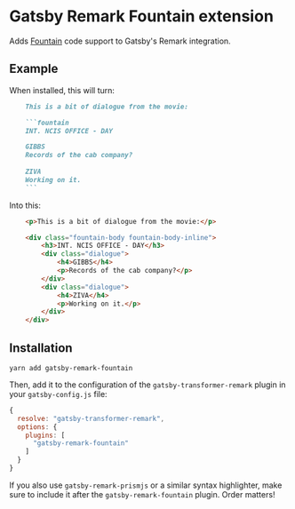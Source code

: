 # Gatsby Remark Fountain extension

Adds [Fountain](https://fountain.io) code support to Gatsby's Remark integration.


## Example

When installed, this will turn:

```markdown
    This is a bit of dialogue from the movie:

    ```fountain
    INT. NCIS OFFICE - DAY

    GIBBS
    Records of the cab company?
    
    ZIVA
    Working on it.
    ```
```

Into this:

```html
    <p>This is a bit of dialogue from the movie:</p>

    <div class="fountain-body fountain-body-inline">
        <h3>INT. NCIS OFFICE - DAY</h3>
        <div class="dialogue">
            <h4>GIBBS</h4>
            <p>Records of the cab company?</p>
        </div>
        <div class="dialogue">
            <h4>ZIVA</h4>
            <p>Working on it.</p>
        </div>
    </div>
```


## Installation

```shell
yarn add gatsby-remark-fountain
```

Then, add it to the configuration of the `gatsby-transformer-remark`
plugin in your `gatsby-config.js` file:

```js
{
  resolve: "gatsby-transformer-remark", 
  options: {
    plugins: [
      "gatsby-remark-fountain"
    ]
  }
}
  ```

If you also use `gatsby-remark-prismjs` or a similar syntax highlighter, make sure to include it after the `gatsby-remark-fountain` plugin. Order matters!
